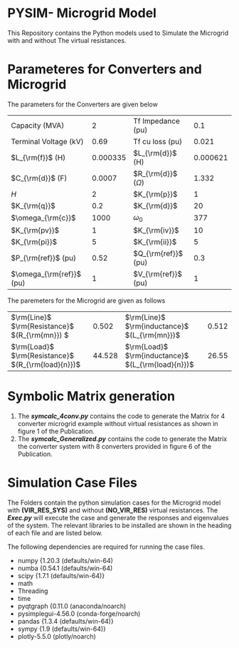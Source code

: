 # PYSIM- Microgrid Model
This Repository contains the Python models used to Simulate the Microgrid with and without The virtual resistances. 

# Parameteres for Converters and Microgrid #
The parameters for the Converters are given below

|                          |          |                         |          |
|--------------------------|----------|-------------------------|----------|
| Capacity (MVA)           | 2        | Tf Impedance (pu)       | 0.1      |
| Terminal Voltage (kV)    | 0.69     | Tf cu loss (pu)         | 0.021    |
| $L_{\rm{f}}$ (H)         | 0.000335 | $L_{\rm{d}}$ (H)        | 0.000621 |
| $C_{\rm{d}}$ (F)         | 0.0007   | $R_{\rm{d}}$ ($\Omega$) | 1.332    |
| $H$                      | 2        | $K_{\rm{p}}$            | 1        |
| $K_{\rm{q}}$             | 0.2      | $K_{\rm{d}}$            | 20       |
| $\omega_{\rm{c}}$        | 1000     | $\omega_0$              | 377      |
| $K_{\rm{pv}}$            | 1        | $K_{\rm{iv}}$           | 10       |
| $K_{\rm{pi}}$            | 5        | $K_{\rm{ii}}$           | 5        |
| $P_{\rm{ref}}$ (pu)      | 0.52     | $Q_{\rm{ref}}$ (pu)     | 0.3      |
| $\omega_{\rm{ref}}$ (pu) | 1        | $V_{\rm{ref}}$ (pu)     | 1        |


The paremeters for the Microgrid are given as follows

|                                     |        |                                      |       |
|-------------------------------------|--------|--------------------------------------|-------|
| $\rm{Line}$ $\rm{Resistance}$ $(R_{\rm{mn}}) $    | 0.502  | $\rm{Line}$ $\rm{inductance}$ $(L_{\rm{mn}})$     | 0.512 |
| $\rm{Load}$ $\rm{Resistance}$ $(R_{\rm{load}{n}})$ | 44.528 | $\rm{Load}$ $\rm{inductance}$ $(L_{\rm{load}{n}})$ | 26.55 |

# Symbolic Matrix generation #

1. The ___symcalc_4conv.py___ contains the code to generate the Matrix for 4 converter microgrid example without virtual resistances as shown in figure 1 of the Publication. 
2. The ___symcalc_Generalized.py___ contains the code to generate the Matrix the converter system with 8 converters provided in figure 6 of the Publication.

# Simulation Case Files #

The Folders contain the python simulation cases for the Microgrid model with __(VIR_RES_SYS)__ and without __(NO_VIR_RES)__ virtual resistances. The ___Exec.py___ will execute the case and generate the responses and eigenvalues of the system. The relevant libraries to be installed are shown in the heading of each file and are listed below. 

The following dependencies are required for running the case files.

* numpy  {1.20.3 (defaults/win-64) 
* numba  {0.54.1 (defaults/win-64)
* scipy  {1.7.1  (defaults/win-64)} 
* math
* Threading
* time
* pyqtgraph  {0.11.0 (anaconda/noarch) 
* pysimplegui-4.56.0 (conda-forge/noarch) 
* pandas  {1.3.4 (defaults/win-64)}
* sympy  {1.9 (defaults/win-64)}
* plotly-5.5.0 (plotly/noarch)


